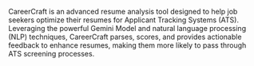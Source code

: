 CareerCraft is an advanced resume analysis tool designed to help job seekers optimize their resumes for Applicant Tracking Systems (ATS). Leveraging the powerful Gemini Model and natural language processing (NLP) techniques, CareerCraft parses, scores, and provides actionable feedback to enhance resumes, making them more likely to pass through ATS screening processes.
